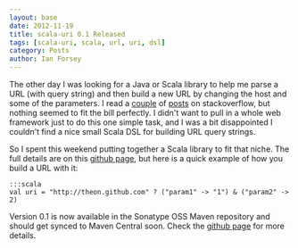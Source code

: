 ```yaml
---
layout: base
date: 2012-11-19
title: scala-uri 0.1 Released
tags: [scala-uri, scala, url, uri, dsl]
category: Posts
author: Ian Forsey
---
```


The other day I was looking for a Java or Scala library to help me parse a URL (with query string) and then build a new URL by changing the host and some of the parameters. I read a [couple](http://stackoverflow.com/questions/6521419/how-do-i-parse-a-x-www-url-encoded-string-into-a-mapstring-string-using-lift) of [posts](http://stackoverflow.com/questions/2809877/how-to-convert-map-to-url-query-string) on stackoverflow, but nothing seemed to fit the bill perfectly. I didn't want to pull in a whole web framework just to do this one simple task, and I was a bit disappointed I couldn't find a nice small Scala DSL for building URL query strings.

So I spent this weekend putting together a Scala library to fit that niche. The full details are on this [github page](https://github.com/theon/scala-uri), but here is a quick example of how you build a URL with it:

    :::scala
    val uri = "http://theon.github.com" ? ("param1" -> "1") & ("param2" -> 2)

Version 0.1 is now available in the Sonatype OSS Maven repository and should get synced to Maven Central soon. Check the [github page](https://github.com/theon/scala-uri) for more details.